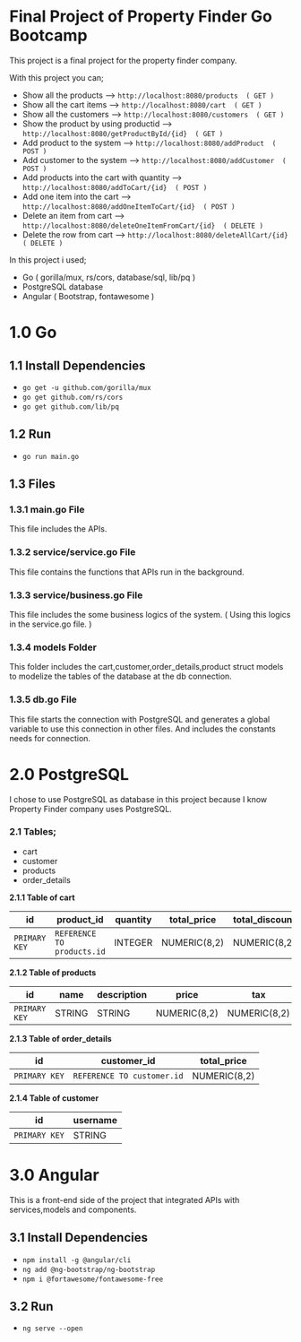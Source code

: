 # Final Project of Property Finder Go Bootcamp

This project is a final project for the property finder company.

With this project you can;

- Show all the products  -->  ```http://localhost:8080/products  ( GET )```
- Show all the cart items  -->  ```http://localhost:8080/cart  ( GET )```
- Show all the customers  --> ```http://localhost:8080/customers  ( GET )```
- Show the product by using productid  --> ```http://localhost:8080/getProductById/{id}  ( GET )```
- Add product to the system  --> ```http://localhost:8080/addProduct  ( POST )```
- Add customer to the system  --> ```http://localhost:8080/addCustomer  ( POST )```
- Add products into the cart with quantity  --> ```http://localhost:8080/addToCart/{id}  ( POST )```
- Add one item into the cart  --> ```http://localhost:8080/addOneItemToCart/{id}  ( POST )```
- Delete an item from cart  --> ```http://localhost:8080/deleteOneItemFromCart/{id}  ( DELETE )```
- Delete the row from cart  --> ```http://localhost:8080/deleteAllCart/{id}  ( DELETE )```

In this project i used;

- Go ( gorilla/mux, rs/cors, database/sql, lib/pq )
- PostgreSQL database
- Angular ( Bootstrap, fontawesome )


# 1.0 Go

## 1.1 Install Dependencies ##
- ```go get -u github.com/gorilla/mux```
- ```go get github.com/rs/cors```
- ```go get github.com/lib/pq```

## 1.2 Run

- ```go run main.go```

## 1.3 Files
### 1.3.1 main.go File

This file includes the APIs.

### 1.3.2 service/service.go File

This file contains the functions that APIs run in the background.

### 1.3.3 service/business.go File

This file includes the some business logics of the system. ( Using this logics in the service.go file. )

### 1.3.4 models Folder

This folder includes the cart,customer,order_details,product struct models to modelize the tables of the database at the db connection.

### 1.3.5 db.go File

This file starts the connection with PostgreSQL and generates a global variable to use this connection in other files. And includes the constants needs for connection.

# 2.0 PostgreSQL

 I chose to use PostgreSQL as database in this project because I know Property Finder company uses PostgreSQL.
 
### 2.1 Tables;
 
- cart
- customer
- products
- order_details

 **2.1.1 Table of cart**
 
 | id     | product_id      | quantity   | total_price | total_discount |
| ------------- | ------------- | --------    |--------|--------|
| `PRIMARY KEY`        | `REFERENCE TO products.id`         | INTEGER   |NUMERIC(8,2)|NUMERIC(8,2)|


**2.1.2 Table of products**

 | id     | name      | description   | price | tax |
| ------------- | ------------- | --------    |--------|--------|
| `PRIMARY KEY`        | STRING         | STRING   |NUMERIC(8,2)|NUMERIC(8,2)|

**2.1.3 Table of order_details**

 | id     | customer_id      | total_price   |
| ------------- | ------------- | --------    
| `PRIMARY KEY`        | `REFERENCE TO customer.id`          | NUMERIC(8,2)   |

**2.1.4 Table of customer**

 | id     | username      |
| ------------- | ------------- |    
| `PRIMARY KEY`        | STRING    |

# 3.0 Angular

This is a front-end side of the project that integrated APIs with services,models and components.

## 3.1 Install Dependencies ##
- ```npm install -g @angular/cli```
- ```ng add @ng-bootstrap/ng-bootstrap```
- ```npm i @fortawesome/fontawesome-free```

## 3.2 Run

- ```ng serve --open```
